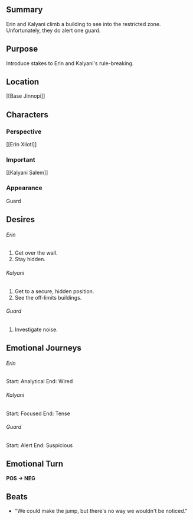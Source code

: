 ## Summary
Erin and Kalyani climb a building to see into the restricted zone. Unfortunately, they do alert one guard.
## Purpose
Introduce stakes to Erin and Kalyani's rule-breaking.
## Location
[[Base Jinnopi]]
## Characters 
### Perspective
[[Erin Xilotl]]
### Important
[[Kalyani Salem]]
### Appearance
Guard
## Desires
###### Erin
1. Get over the wall.
2. Stay hidden.
###### Kalyani
1. Get to a secure, hidden position.
2. See the off-limits buildings.
###### Guard
1. Investigate noise.
## Emotional Journeys
###### Erin
Start: Analytical
End: Wired
###### Kalyani
Start: Focused
End: Tense
###### Guard
Start: Alert
End: Suspicious
## Emotional Turn
**POS -> NEG**
## Beats
- "We could make the jump, but there's no way we wouldn't be noticed."